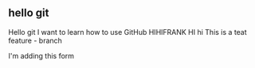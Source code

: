 ## hello git
Hello git
I want to learn how to use GitHub
HIHIFRANK
HI
hi
This is a teat
feature - branch

I'm adding this form


